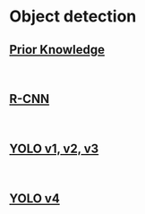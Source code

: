 # Object detection
## [Prior Knowledge](prior_knowledge.md)
&nbsp;
## [R-CNN](R-CNN.md)
&nbsp;
## [YOLO v1, v2, v3](YOLO_v123.md)
&nbsp;
## [YOLO v4](YOLO_v4.md)